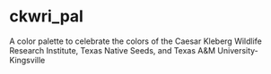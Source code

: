# ckwri_pal
A color palette to celebrate the colors of the Caesar Kleberg Wildlife Research Institute, Texas Native Seeds, and Texas A&amp;M University-Kingsville
